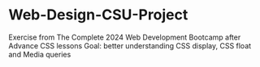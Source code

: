 # Web-Design-CSU-Project
Exercise from The Complete 2024 Web Development Bootcamp after Advance CSS lessons Goal: better understanding CSS display, CSS float and Media queries
